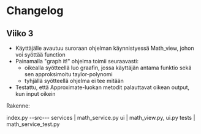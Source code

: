 # Changelog

## Viiko 3
- Käyttäjälle avautuu suroraan ohjelman käynnistyessä Math_view, johon voi syöttää function
- Painamalla "graph it!" ohjelma toimii seuraavasti:
	- oikealla syötteellä luo graafin, jossa käyttäjän antama funktio sekä sen approksimoitu taylor-polynomi
	- tyhjällä syötteellä ohjelma ei tee mitään 
- Testattu, että Approximate-luokan metodit palauttavat oikean output, kun input oikein

Rakenne:

index.py
--src---
services | math_service.py
ui	| math_view.py, ui.py
tests  | math_service_test.py
